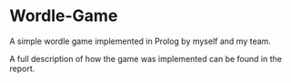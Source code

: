 # Wordle-Game
A simple wordle game implemented in Prolog by myself and my team.

A full description of how the game was implemented can be found in the report.

